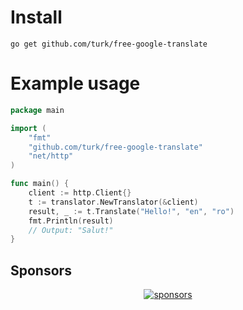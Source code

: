 # Install

```
go get github.com/turk/free-google-translate
```

# Example usage

``` go
package main

import (
	"fmt"
	"github.com/turk/free-google-translate"
	"net/http"
)

func main() {
	client := http.Client{}
	t := translator.NewTranslator(&client)
	result, _ := t.Translate("Hello!", "en", "ro")
	fmt.Println(result)
	// Output: "Salut!"
}
```

## Sponsors

<p align="center">
  <a target="_blank" href="https://nolocation.io/">
    <img alt="sponsors" src="https://nolocation.io/assets/img/logo.png">
  </a>
</p>
